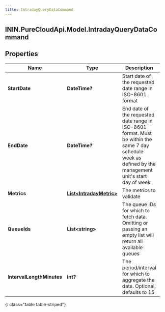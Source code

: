 ```yaml
---
title: IntradayQueryDataCommand
---
```

## ININ.PureCloudApi.Model.IntradayQueryDataCommand

## Properties

|Name | Type | Description | Notes|
|------------ | ------------- | ------------- | -------------|
| **StartDate** | **DateTime?** | Start date of the requested date range in ISO-8601 format | |
| **EndDate** | **DateTime?** | End date of the requested date range in ISO-8601 format.  Must be within the same 7 day schedule week as defined by the management unit&#39;s start day of week | |
| **Metrics** | [**List&lt;IntradayMetric&gt;**](IntradayMetric.html) | The metrics to validate | |
| **QueueIds** | **List&lt;string&gt;** | The queue IDs for which to fetch data.  Omitting or passing an empty list will return all available queues | [optional] |
| **IntervalLengthMinutes** | **int?** | The period/interval for which to aggregate the data.  Optional, defaults to 15 | [optional] |
{: class="table table-striped"}


